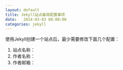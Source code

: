 ```yaml
---
layout: default
title: Jekyll站点最简配置事项
date:   2014-03-03 08:00:00
categories: jekyll
---
```


使用Jekyll创建一个站点后，最少需要修改下面几个配置：  
1.  站点名称：
2.  作者名称：
3.  作者邮箱：

